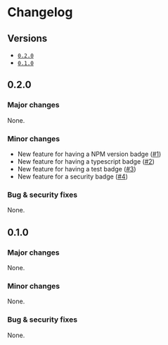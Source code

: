 # Changelog

## Versions

- [`0.2.0`](#020)
- [`0.1.0`](#010)

## 0.2.0

### Major changes

None.

### Minor changes

- New feature for having a NPM version badge ([#1](https://github.com/aminnairi/vite-plugin-preact/issues/1))
- New feature for having a typescript badge ([#2](https://github.com/aminnairi/vite-plugin-preact/issues/2))
- New feature for having a test badge ([#3](https://github.com/aminnairi/vite-plugin-preact/issues/3))
- New feature for a security badge ([#4](https://github.com/aminnairi/vite-plugin-preact/issues/4))

### Bug & security fixes

None.

## 0.1.0

### Major changes

None.

### Minor changes

None.

### Bug & security fixes

None.
